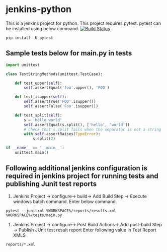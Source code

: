 # jenkins-python
This is a jenkins project for python. This project requires pytest. pytest can be installed using below command. 
[![Build Status](https://travis-ci.org/rpkharche/jenkins-python.svg?branch=master)](https://travis-ci.org/rpkharche/jenkins-python)
```
pip install -U pytest
```
## Sample tests below for main.py in tests
```python 
import unittest

class TestStringMethods(unittest.TestCase):

    def test_upper(self):
        self.assertEqual('foo'.upper(), 'FOO')

    def test_isupper(self):
        self.assertTrue('FOO'.isupper())
        self.assertFalse('Foo'.isupper())

    def test_split(self):
        s = 'hello world'
        self.assertEqual(s.split(), ['hello', 'world'])
        # check that s.split fails when the separator is not a string
        with self.assertRaises(TypeError):
            s.split(2)

if __name__ == '__main__':
    unittest.main()
```
## Following additional jenkins configuration is required in jenkins project for running tests and publishing Junit test reports
1. Jenkins Project -> configure-> build-> Add Build Step -> Execute windows batch command.
Enter below command. 
```
pytest --junitxml %WORKSPACE%/reports/results.xml %WORKSPACE%/tests/main.py
```
1. Jenkins Project -> configure-> Post Build Actions-> Add post-build Step -> Publish JUnit test result report
Enter following value in Test Report XMLS
```
reports/*.xml
```
